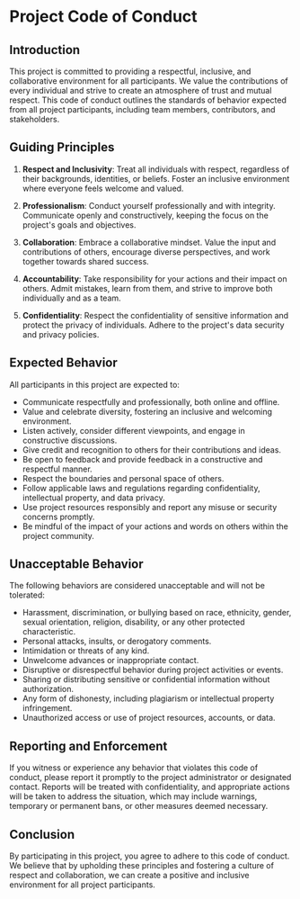 # Project Code of Conduct

## Introduction

This project is committed to providing a respectful, inclusive, and collaborative environment for all participants. We value the contributions of every individual and strive to create an atmosphere of trust and mutual respect. This code of conduct outlines the standards of behavior expected from all project participants, including team members, contributors, and stakeholders.

## Guiding Principles

1. **Respect and Inclusivity**: Treat all individuals with respect, regardless of their backgrounds, identities, or beliefs. Foster an inclusive environment where everyone feels welcome and valued.

2. **Professionalism**: Conduct yourself professionally and with integrity. Communicate openly and constructively, keeping the focus on the project's goals and objectives.

3. **Collaboration**: Embrace a collaborative mindset. Value the input and contributions of others, encourage diverse perspectives, and work together towards shared success.

4. **Accountability**: Take responsibility for your actions and their impact on others. Admit mistakes, learn from them, and strive to improve both individually and as a team.

5. **Confidentiality**: Respect the confidentiality of sensitive information and protect the privacy of individuals. Adhere to the project's data security and privacy policies.

## Expected Behavior

All participants in this project are expected to:

- Communicate respectfully and professionally, both online and offline.
- Value and celebrate diversity, fostering an inclusive and welcoming environment.
- Listen actively, consider different viewpoints, and engage in constructive discussions.
- Give credit and recognition to others for their contributions and ideas.
- Be open to feedback and provide feedback in a constructive and respectful manner.
- Respect the boundaries and personal space of others.
- Follow applicable laws and regulations regarding confidentiality, intellectual property, and data privacy.
- Use project resources responsibly and report any misuse or security concerns promptly.
- Be mindful of the impact of your actions and words on others within the project community.

## Unacceptable Behavior

The following behaviors are considered unacceptable and will not be tolerated:

- Harassment, discrimination, or bullying based on race, ethnicity, gender, sexual orientation, religion, disability, or any other protected characteristic.
- Personal attacks, insults, or derogatory comments.
- Intimidation or threats of any kind.
- Unwelcome advances or inappropriate contact.
- Disruptive or disrespectful behavior during project activities or events.
- Sharing or distributing sensitive or confidential information without authorization.
- Any form of dishonesty, including plagiarism or intellectual property infringement.
- Unauthorized access or use of project resources, accounts, or data.

## Reporting and Enforcement

If you witness or experience any behavior that violates this code of conduct, please report it promptly to the project administrator or designated contact. Reports will be treated with confidentiality, and appropriate actions will be taken to address the situation, which may include warnings, temporary or permanent bans, or other measures deemed necessary.

## Conclusion

By participating in this project, you agree to adhere to this code of conduct. We believe that by upholding these principles and fostering a culture of respect and collaboration, we can create a positive and inclusive environment for all project participants.
